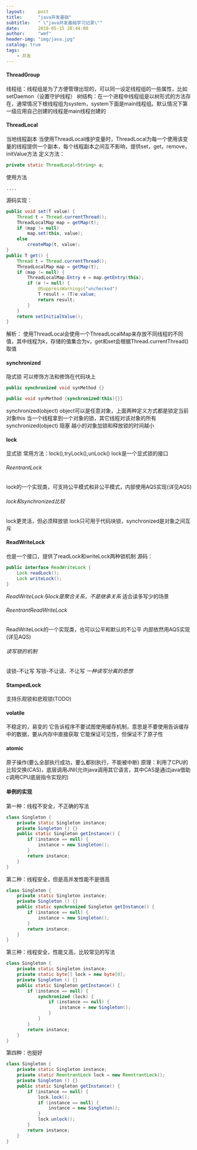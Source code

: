 ```yaml
---
layout:     post
title:      "java并发基础"
subtitle:   " \"java并发基础学习记录\""
date:       2018-05-15 20:44:00
author:     "wmf"
header-img: "img/java.jpg"
catalog: true
tags:
    - 并发
---
```

#### ThreadGroup
线程组：线程组是为了方便管理出现的，可以同一设定线程组的一些属性，比如setDaemon（设置守护线程）
树结构：在一个进程中线程组是以树形式的方法存在，通常情况下根线程组为system，system下面是main线程组。默认情况下第一级应用自己创建的线程是main线程创建的
#### ThreadLocal
当地线程副本
当使用ThreadLocal维护变量时，ThreadLocal为每一个使用该变量的线程提供一个副本，每个线程副本之间互不影响，提供set，get，remove，initValue方法
定义方法：
```java
private static ThreadLocal<String> a;
```
使用方法
```
....
```
源码实现：
```java
public void set(T value) {
    Thread t = Thread.currentThread();
    ThreadLocalMap map = getMap(t);
    if (map != null)
        map.set(this, value);
    else
        createMap(t, value);
}
public T get() {
    Thread t = Thread.currentThread();
    ThreadLocalMap map = getMap(t);
    if (map != null) {
        ThreadLocalMap.Entry e = map.getEntry(this);
        if (e != null) {
            @SuppressWarnings("unchecked")
            T result = (T)e.value;
            return result;
        }
    }
    return setInitialValue();
}
```
解析：
使用ThreadLocal会使用一个ThreadLocalMap来存放不同线程的不同值，其中线程为k，存储的值集合为v，get和set会根据Thread.currentThread()取值
#### synchronized
隐式锁
可以修饰方法和修饰在代码块上
```java
public synchronized void synMethod {}
```
```java
public void synMethod {synchronized(this){}}
```
synchronized(object) object可以是任意对象，上面两种定义方式都是锁定当前对象this
当一个线程拿到一个对象的锁，其它线程对该对象的所有synchronized(object)
阻塞
越小的对象加锁和释放锁的时间越小
#### lock
显式锁
常用方法：lock(),tryLock(),unLock()
lock是一个显式锁的接口
###### ReentrantLock
lock的一个实现类，可支持公平模式和非公平模式，内部使用AQS实现(详见AQS)
###### lock和synchronized比较
lock更灵活，但必须释放锁
lock只可用于代码块锁，synchronized是对象之间互斥
#### ReadWriteLock
也是一个接口，提供了readLock和writeLock两种锁机制
源码：
```java
public interface ReadWriteLock {
    Lock readLock();
    Lock writeLock();
}
```
*ReadWriteLock与lock是聚合关系，不是继承关系*
适合读多写少的场景
###### ReentrantReadWriteLock
ReadWriteLock的一个实现类，也可以公平和默认的不公平
内部依然用AQS实现(详见AQS)
###### 读写锁的机制
读锁-不让写
写锁-不让读、不让写
*一种读写分离的思想*
#### StampedLock
支持乐观锁和悲观锁(TODO)
#### volatile
不稳定的，易变的
它告诉程序不要试图使用缓存机制，意思是不要使用告诉缓存中的数据，要从内存中直接获取
它能保证可见性，但保证不了原子性
#### atomic
原子操作(要么全部执行成功，要么都别执行，不能被中断)
原理：利用了CPU的比较交换(CAS)，底层调用JNI(允许java调用其它语言，其中CAS是通过java借助c调用CPU底层指令实现的)
#### 单例的实现
第一种：线程不安全，不正确的写法
```java
class Singleton {
    private static Singleton instance;
    private Singleton () {}
    public static Singleton getInstance() {
        if (instance == null) {
            instance = new Singleton();
        }
        return instance;
    }
}
```
第二种：线程安全，但是高并发性能不是很高
```java
class Singleton {
    private static Singleton instance;
    private Singleton () {}
    public static synchronized Singleton getInstance() {
        if (instance == null) {
            instance = new Singleton();
        }
        return instance;
    }
}
```
第三种：线程安全，性能又高，比较常见的写法
```java
class Singleton {
    private static Singleton instance;
    private static byte[] lock = new byte[0];
    private Singleton () {}
    public static Singleton getInstance() {
        if (instance == null) {
            synchronized (lock) {
                if (instance == null) {
                    instance = new Singleton();
                }
            }
        }
        return instance;
    }
}
```
第四种：也挺好
```java
class Singleton {
    private static Singleton instance;
    private static ReentrantLock lock = new ReentrantLock();
    private Singleton () {}
    public static Singleton getInstance() {
        if (instance == null) {
            lock.lock();
            if (instance == null) {
                instance = new Singleton();
            }
            lock.unlock();
        }
        return instance;
    }
}
```



